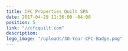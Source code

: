 ```yaml
---
title: CFC Properties Quilt SPA
date: 2017-04-29 11:36:00 -04:00
position: 5
link: "//cfcquilt.com"
description: 
logo_image: "/uploads/30-Year-CFC-Badge.png"
---
```


